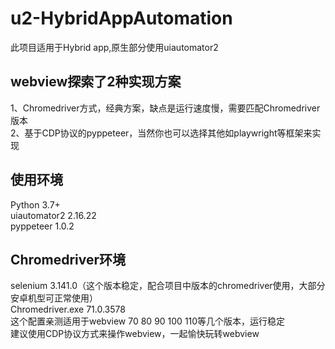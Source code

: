 # u2-HybridAppAutomation
此项目适用于Hybrid app,原生部分使用uiautomator2
## webview探索了2种实现方案
1、Chromedriver方式，经典方案，缺点是运行速度慢，需要匹配Chromedriver版本  
2、基于CDP协议的pyppeteer，当然你也可以选择其他如playwright等框架来实现
## 使用环境
Python 3.7+  
uiautomator2  2.16.22  
pyppeteer  1.0.2  
## Chromedriver环境
selenium 3.141.0（这个版本稳定，配合项目中版本的chromedriver使用，大部分安卓机型可正常使用）  
Chromedriver.exe 71.0.3578  
这个配置亲测适用于webview 70 80 90 100 110等几个版本，运行稳定  
建议使用CDP协议方式来操作webview，一起愉快玩转webview 
